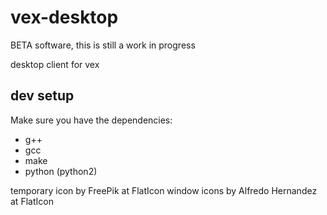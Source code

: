 # vex-desktop

BETA software, this is still a work in progress

desktop client for vex

## dev setup

Make sure you have the dependencies:
- g++
- gcc
- make
- python (python2)

temporary icon by FreePik at FlatIcon
window icons by Alfredo Hernandez at FlatIcon

